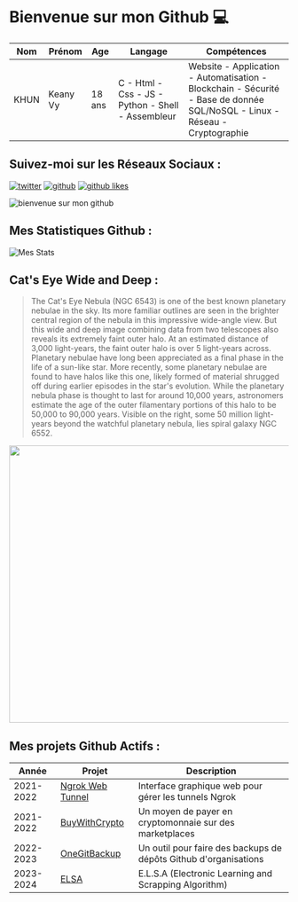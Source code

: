 # Bienvenue sur mon Github 💻
| Nom | Prénom | Age | Langage | Compétences |
|---  |---     |---  |---      |---
| KHUN | Keany Vy | 18 ans | C - Html - Css - JS - Python - Shell - Assembleur | Website - Application - Automatisation - Blockchain - Sécurité - Base de donnée SQL/NoSQL - Linux - Réseau - Cryptographie |

## Suivez-moi sur les Réseaux Sociaux :
[![twitter](https://img.shields.io/twitter/follow/thisiskeanyvy?style=social)](https://twitter.com/thisiskeanyvy)
[![github](https://img.shields.io/github/followers/thisiskeanyvy?style=social)](https://github.com/thisiskeanyvy?tab=followers)
[![github likes](https://img.shields.io/github/stars/thisiskeanyvy?style=social)](https://github.com/thisiskeanyvy)

![bienvenue sur mon github](https://thisiskeanyvy-hosting.pages.dev/banner.gif)

## Mes Statistiques Github :
![Mes Stats](https://github-readme-stats.vercel.app/api?username=thisiskeanyvy&show_icons=true&theme=radical)

## Cat's Eye Wide and Deep :

> The Cat's Eye Nebula (NGC 6543) is one of the best known planetary nebulae in the sky. Its more familiar outlines are seen in the brighter central region of the nebula in this impressive wide-angle view. But this wide and deep image combining data from two telescopes also reveals its extremely faint outer halo. At an estimated distance of 3,000 light-years, the faint outer halo is over 5 light-years across. Planetary nebulae have long been appreciated as a final phase in the life of a sun-like star. More recently, some planetary nebulae are found to have halos like this one, likely formed of material shrugged off during earlier episodes in the star's evolution. While the planetary nebula phase is thought to last for around 10,000 years, astronomers estimate the age of the outer filamentary portions of this halo to be 50,000 to 90,000 years. Visible on the right, some 50 million light-years beyond the watchful planetary nebula, lies spiral galaxy NGC 6552.

<img src='https://apod.nasa.gov/apod/image/2305/NGC6543_wide1024.jpg' width="800" height="500"/>

## Mes projets Github Actifs :
| Année | Projet | Description |
|---   |---     |---          |
| 2021-2022 | [Ngrok Web Tunnel](https://github.com/thisiskeanyvy/ngrok-web-manager) | Interface graphique web pour gérer les tunnels Ngrok |
| 2021-2022 | [BuyWithCrypto](https://github.com/BuyWithCrypto) | Un moyen de payer en cryptomonnaie sur des marketplaces |
| 2022-2023 | [OneGitBackup](https://github.com/BuyWithCrypto/OneGitBackup) | Un outil pour faire des backups de dépôts Github d'organisations |
| 2023-2024 | [ELSA](https://github.com/thisiskeanyvy/ELSA) | E.L.S.A (Electronic Learning and Scrapping Algorithm) |